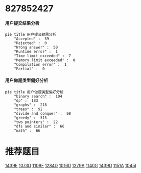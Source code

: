 # 827852427

<!-- tabs:start -->



#### **用户提交结果分析**

```mermaid
pie title 用户提交结果分析
    "Accepted" :  39
    "Rejected" :  0
    "Wrong answer" :  50
    "Runtime error" :  1
    "Time limit exceeded" :  7
    "Memory limit exceeded" :  0
    "Compilation error" :  1
    "Partial" :  0
```

#### **用户做题类型偏好分析**

```mermaid
pie title 用户做题类型偏好分析
    "binary search" :  104
    "dp" :  183
    "graphs" :  218
    "trees" :  92
    "divide and conquer" :  68
    "greedy" :  313
    "two pointers" :  22
    "dfs and similar" :  66
    "math" :  66
```



<!-- tabs:end -->
# 推荐题目
[1439E](https://codeforces.com/contest/1439/problem/E)
[1073D](https://codeforces.com/contest/1073/problem/D)
[1109F](https://codeforces.com/contest/1109/problem/F)
[1284D](https://codeforces.com/contest/1284/problem/D)
[1016D](https://codeforces.com/contest/1016/problem/D)
[1279A](https://codeforces.com/contest/1279/problem/A)
[1140G](https://codeforces.com/contest/1140/problem/G)
[1439D](https://codeforces.com/contest/1439/problem/D)
[1151A](https://codeforces.com/contest/1151/problem/A)
[1045I](https://codeforces.com/contest/1045/problem/I)
